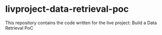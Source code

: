 # livproject-data-retrieval-poc

This repository contains the code written for the live project: Build a Data Retrieval PoC 
